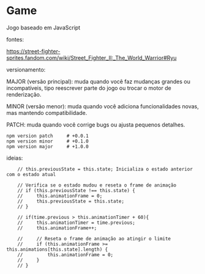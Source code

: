 # Game

Jogo baseado em JavaScript

fontes:

https://street-fighter-sprites.fandom.com/wiki/Street_Fighter_II:_The_World_Warrior#Ryu

versionamento:

MAJOR (versão principal): muda quando você faz mudanças grandes ou incompatíveis, tipo reescrever parte do jogo ou trocar o motor de renderização.

MINOR (versão menor): muda quando você adiciona funcionalidades novas, mas mantendo compatibilidade.

PATCH: muda quando você corrige bugs ou ajusta pequenos detalhes.

    npm version patch     # +0.0.1
    npm version minor     # +0.1.0
    npm version major     # +1.0.0

ideias:

        // this.previousState = this.state; Inicializa o estado anterior com o estado atual

        // Verifica se o estado mudou e reseta o frame de animação
        // if (this.previousState !== this.state) {
        //     this.animationFrame = 0;
        //     this.previousState = this.state;
        // }

        // if(time.previous > this.animationTimer + 60){
        //     this.animationTimer = time.previous;
        //     this.animationFrame++;
            
        //     // Reseta o frame de animação ao atingir o limite
        //     if (this.animationFrame >= this.animations[this.state].length) {
        //         this.animationFrame = 0;
        //     }
        // }